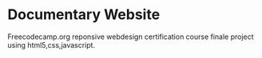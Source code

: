# Documentary Website
Freecodecamp.org reponsive webdesign certification course finale project using html5,css,javascript.
